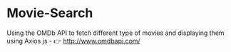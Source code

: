 # Movie-Search
Using the OMDb API to fetch different type of movies and displaying them using Axios js - 👉 http://www.omdbapi.com/

